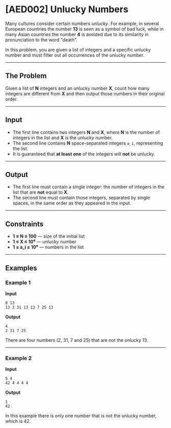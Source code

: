 # [AED002] Unlucky Numbers

Many cultures consider certain numbers *unlucky*. For example, in several European countries the number **13** is seen as a symbol of bad luck, while in many Asian countries the number **4** is avoided due to its similarity in pronunciation to the word "death".

In this problem, you are given a list of integers and a specific unlucky number and must filter out all occurrences of the unlucky number.

---

## The Problem

Given a list of **N** integers and an unlucky number **X**, count how many integers are different from **X** and then output those numbers in their original order.

---

## Input

- The first line contains two integers **N** and **X**, where **N** is the number of integers in the list and **X** is the unlucky number.  
- The second line contains **N** space-separated integers `a_i`, representing the list.  
- It is guaranteed that **at least one** of the integers will **not** be unlucky.

---

## Output

- The first line must contain a single integer: the number of integers in the list that are **not** equal to **X**.  
- The second line must contain those integers, separated by single spaces, in the same order as they appeared in the input.

---

## Constraints

- **1 ≤ N ≤ 100** — size of the initial list  
- **1 ≤ X ≤ 10⁹** — unlucky number  
- **1 ≤ a_i ≤ 10⁹** — numbers in the list

---

## Examples

### Example 1
**Input**
```
8 13
13 2 31 13 13 7 25 13
```

**Output**
```
4
2 31 7 25
```
There are four numbers (2, 31, 7 and 25) that are not the unlucky 13.

---

### Example 2
**Input**
```
5 4
42 4 4 4 4
```

**Output**
```
1
42
```
In this example there is only one number that is not the unlucky number, which is 42.
